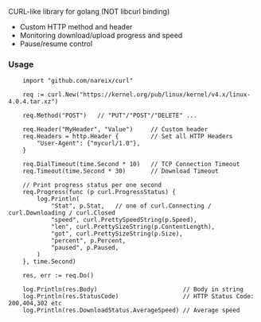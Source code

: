 CURL-like library for golang (NOT libcurl binding)

* Custom HTTP method and header
* Monitoring download/upload progress and speed
* Pause/resume control

### Usage

		import "github.com/nareix/curl"

		req := curl.New("https://kernel.org/pub/linux/kernel/v4.x/linux-4.0.4.tar.xz")

		req.Method("POST")   // "PUT"/"POST"/"DELETE" ...

		req.Header("MyHeader", "Value")     // Custom header
		req.Headers = http.Header {         // Set all HTTP Headers
			"User-Agent": {"mycurl/1.0"},
		}

		req.DialTimeout(time.Second * 10)   // TCP Connection Timeout
		req.Timeout(time.Second * 30)       // Download Timeout

		// Print progress status per one second
		req.Progress(func (p curl.ProgressStatus) {
			log.Println(
				"Stat", p.Stat,   // one of curl.Connecting / curl.Downloading / curl.Closed
				"speed", curl.PrettySpeedString(p.Speed),
				"len", curl.PrettySizeString(p.ContentLength),
				"got", curl.PrettySizeString(p.Size),
				"percent", p.Percent,
				"paused", p.Paused,
			)
		}, time.Second)

		res, err := req.Do()

		log.Println(res.Body)                        // Body in string
		log.Println(res.StatusCode)                  // HTTP Status Code: 200,404,302 etc
		log.Println(res.DownloadStatus.AverageSpeed) // Average speed

